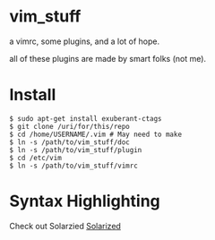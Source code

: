 vim\_stuff
=========

a vimrc, some plugins, and a lot of hope.

all of these plugins are made by smart folks (not me).

# Install

    $ sudo apt-get install exuberant-ctags
    $ git clone /uri/for/this/repo
    $ cd /home/USERNAME/.vim # May need to make
    $ ln -s /path/to/vim_stuff/doc
    $ ln -s /path/to/vim_stuff/plugin
    $ cd /etc/vim
    $ ln -s /path/to/vim_stuff/vimrc

# Syntax Highlighting

Check out Solarzied [Solarized](http://ethanschoonover.com/solarized)
